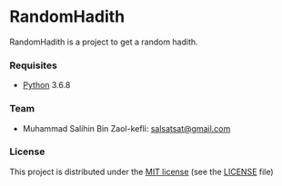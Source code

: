 # RandomHadith

RandomHadith is a project to get a random hadith.

<!--### Screenshots-->

### Requisites

- [Python](https://www.python.org/) 3.6.8

<!--### Documentation-->

<!--### Run-->

### Team

- Muhammad Salihin Bin Zaol-kefli: salsatsat@gmail.com

### License

This project is distributed under the [MIT license](https://en.wikipedia.org/wiki/MIT_License) (see the [LICENSE](./LICENSE.md) file)
